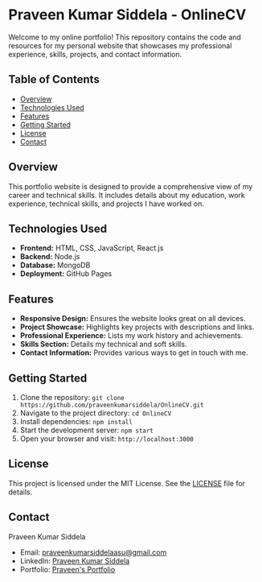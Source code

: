 
# Praveen Kumar Siddela - OnlineCV

Welcome to my online portfolio! This repository contains the code and resources for my personal website that showcases my professional experience, skills, projects, and contact information.

## Table of Contents
- [Overview](#overview)
- [Technologies Used](#technologies-used)
- [Features](#features)
- [Getting Started](#getting-started)
- [License](#license)
- [Contact](#contact)

## Overview
This portfolio website is designed to provide a comprehensive view of my career and technical skills. It includes details about my education, work experience, technical skills, and projects I have worked on.

## Technologies Used
- **Frontend:** HTML, CSS, JavaScript, React.js
- **Backend:** Node.js
- **Database:** MongoDB
- **Deployment:** GitHub Pages

## Features
- **Responsive Design:** Ensures the website looks great on all devices.
- **Project Showcase:** Highlights key projects with descriptions and links.
- **Professional Experience:** Lists my work history and achievements.
- **Skills Section:** Details my technical and soft skills.
- **Contact Information:** Provides various ways to get in touch with me.

## Getting Started
1. Clone the repository: `git clone https://github.com/praveenkumarsiddela/OnlineCV.git`
2. Navigate to the project directory: `cd OnlineCV`
3. Install dependencies: `npm install`
4. Start the development server: `npm start`
5. Open your browser and visit: `http://localhost:3000`

## License
This project is licensed under the MIT License. See the [LICENSE](LICENSE.txt) file for details.

## Contact
Praveen Kumar Siddela  
- Email: [praveenkumarsiddelaasu@gmail.com](mailto:praveenkumarsiddelaasu@gmail.com)  
- LinkedIn: [Praveen Kumar Siddela](https://www.linkedin.com/in/praveenkumarsiddela/)
-  Portfolio: [Praveen's Portfolio](https://praveenkumarsiddela.github.io/OnlineCV/)

